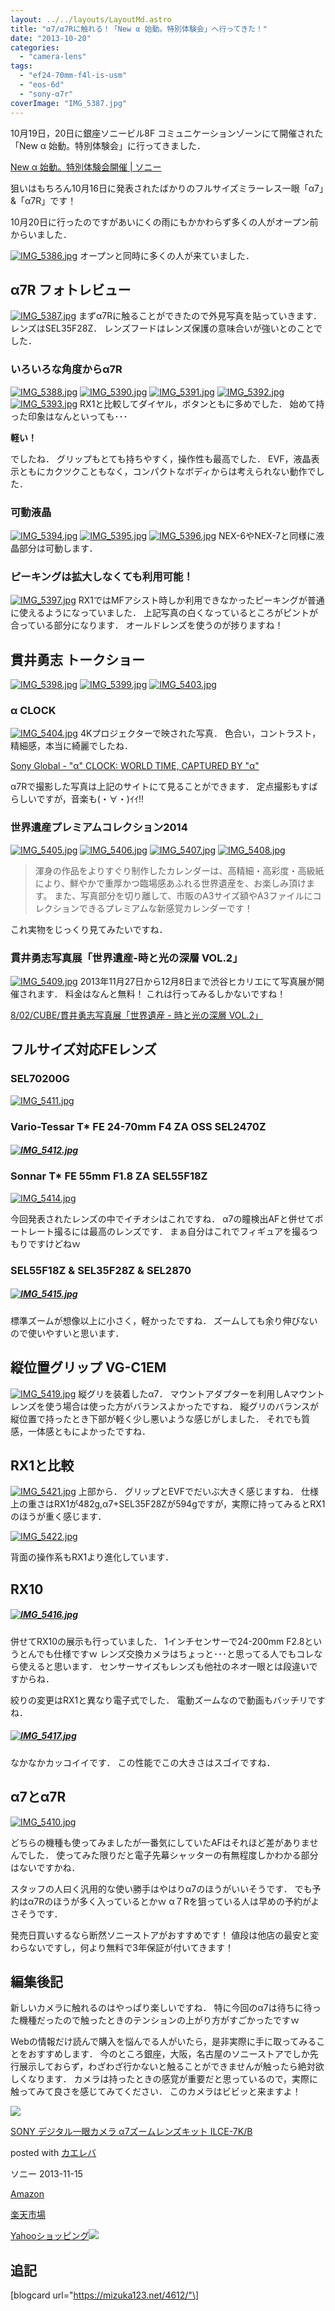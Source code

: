 ```yaml
---
layout: ../../layouts/LayoutMd.astro
title: "α7/α7Rに触れる！「New α 始動。特別体験会」へ行ってきた！"
date: "2013-10-20"
categories: 
  - "camera-lens"
tags: 
  - "ef24-70mm-f4l-is-usm"
  - "eos-6d"
  - "sony-α7r"
coverImage: "IMG_5387.jpg"
---
```


10月19日，20日に銀座ソニービル8F コミュニケーションゾーンにて開催された「New α 始動。特別体験会」に行ってきました．

[New α 始動。特別体験会開催 | ソニー](http://www.sony.jp/camera/exp201310/)

狙いはもちろん10月16日に発表されたばかりのフルサイズミラーレス一眼「α7」&「α7R」です！

10月20日に行ったのですがあいにくの雨にもかかわらず多くの人がオープン前からいました．

[![IMG_5386.jpg](/wp/images/10379180695_167fa1324e_b.jpg)](http://www.flickr.com/photos/67522130@N08/10379180695/ "IMG_5386.jpg") オープンと同時に多くの人が来ていました．

## α7R フォトレビュー

[![IMG_5387.jpg](/wp/images/10379204826_f86761c275_b.jpg)](http://www.flickr.com/photos/67522130@N08/10379204826/ "IMG_5387.jpg") まずα7Rに触ることができたので外見写真を貼っていきます． レンズはSEL35F28Z． レンズフードはレンズ保護の意味合いが強いとのことでした．

### いろいろな角度からα7R

[![IMG_5388.jpg](/wp/images/10379209136_bc16180dff_b.jpg)](http://www.flickr.com/photos/67522130@N08/10379209136/ "IMG_5388.jpg") [![IMG_5390.jpg](/wp/images/10379191645_081e3c99af_b.jpg)](http://www.flickr.com/photos/67522130@N08/10379191645/ "IMG_5390.jpg") [![IMG_5391.jpg](/wp/images/10379177614_31db246fa2_b.jpg)](http://www.flickr.com/photos/67522130@N08/10379177614/ "IMG_5391.jpg") [![IMG_5392.jpg](/wp/images/10379180314_785ca222df_b.jpg)](http://www.flickr.com/photos/67522130@N08/10379180314/ "IMG_5392.jpg") [![IMG_5393.jpg](/wp/images/10379223146_3c608a6751_b.jpg)](http://www.flickr.com/photos/67522130@N08/10379223146/ "IMG_5393.jpg") RX1と比較してダイヤル，ボタンともに多めでした． 始めて持った印象はなんといっても･･･

**軽い！**

でしたね． グリップもとても持ちやすく，操作性も最高でした． EVF，液晶表示ともにカクツクこともなく，コンパクトなボディからは考えられない動作でした．

### 可動液晶

[![IMG_5394.jpg](/wp/images/10379225916_e04258bb5e_b.jpg)](http://www.flickr.com/photos/67522130@N08/10379225916/ "IMG_5394.jpg") [![IMG_5395.jpg](/wp/images/10379392883_6367107894_b.jpg)](http://www.flickr.com/photos/67522130@N08/10379392883/ "IMG_5395.jpg") [![IMG_5396.jpg](/wp/images/10379191934_2c7bf54ae4_b.jpg)](http://www.flickr.com/photos/67522130@N08/10379191934/ "IMG_5396.jpg") NEX-6やNEX-7と同様に液晶部分は可動します．

### ピーキングは拡大しなくても利用可能！

[![IMG_5397.jpg](/wp/images/10379194984_a0796ce87d_b.jpg)](http://www.flickr.com/photos/67522130@N08/10379194984/ "IMG_5397.jpg") RX1ではMFアシスト時しか利用できなかったピーキングが普通に使えるようになっていました． 上記写真の白くなっているところがピントが合っている部分になります． オールドレンズを使うのが捗りますね！

## 貫井勇志 トークショー

[![IMG_5398.jpg](/wp/images/10379236866_5f6cd12e46_b.jpg)](http://www.flickr.com/photos/67522130@N08/10379236866/ "IMG_5398.jpg") [![IMG_5399.jpg](/wp/images/10379201874_6bcbd8780c_b.jpg)](http://www.flickr.com/photos/67522130@N08/10379201874/ "IMG_5399.jpg") [![IMG_5403.jpg](/wp/images/10379245756_c1fa6fb027_b.jpg)](http://www.flickr.com/photos/67522130@N08/10379245756/ "IMG_5403.jpg")

### α CLOCK

[![IMG_5404.jpg](/wp/images/10379249996_df779a1ae6_b.jpg)](http://www.flickr.com/photos/67522130@N08/10379249996/ "IMG_5404.jpg") 4Kプロジェクターで映された写真． 色合い，コントラスト，精細感，本当に綺麗でしたね．

[Sony Global - "α" CLOCK: WORLD TIME, CAPTURED BY "α"](http://www.sony.net/united/clock/)

α7Rで撮影した写真は上記のサイトにて見ることができます． 定点撮影もすばらしいですが，音楽も(・∀・)ｲｲ!!

### 世界遺産プレミアムコレクション2014

[![IMG_5405.jpg](/wp/images/10379255556_e55b7fe188_b.jpg)](http://www.flickr.com/photos/67522130@N08/10379255556/ "IMG_5405.jpg") [![IMG_5406.jpg](/wp/images/10379259846_12e47f2059_b.jpg)](http://www.flickr.com/photos/67522130@N08/10379259846/ "IMG_5406.jpg") [![IMG_5407.jpg](/wp/images/10379228974_062b6710db_b.jpg)](http://www.flickr.com/photos/67522130@N08/10379228974/ "IMG_5407.jpg") [![IMG_5408.jpg](/wp/images/10379271606_d467ff78c0_b.jpg)](http://www.flickr.com/photos/67522130@N08/10379271606/ "IMG_5408.jpg")

> 渾身の作品をよりすぐり制作したカレンダーは、高精細・高彩度・高級紙により、鮮やかで重厚かつ臨場感あふれる世界遺産を、お楽しみ頂けます。 また、写真部分を切り離して、市販のA3サイズ額やA3ファイルにコレクションできるプレミアムな新感覚カレンダーです！

これ実物をじっくり見てみたいですね．

### 貫井勇志写真展「世界遺産-時と光の深層 VOL.2」

[![IMG_5409.jpg](/wp/images/10379440463_407343e0fa_b.jpg)](http://www.flickr.com/photos/67522130@N08/10379440463/ "IMG_5409.jpg") 2013年11月27日から12月8日まで渋谷ヒカリエにて写真展が開催されます． 料金はなんと無料！ これは行ってみるしかないですね！

[8/02/CUBE/貫井勇志写真展「世界遺産 - 時と光の深層 VOL.2」](http://www.hikarie8.com/cube/2013/10/---vol2.shtml)

## フルサイズ対応FEレンズ

### SEL70200G

[![IMG_5411.jpg](/wp/images/10379280526_a9e486632a_b.jpg)](http://www.flickr.com/photos/67522130@N08/10379280526/ "IMG_5411.jpg")

### Vario-Tessar T\* FE 24-70mm F4 ZA OSS SEL2470Z

##### [![IMG_5412.jpg](/wp/images/10379261355_e5f929b016_b.jpg)](http://www.flickr.com/photos/67522130@N08/10379261355/ "IMG_5412.jpg")

### Sonnar T\* FE 55mm F1.8 ZA SEL55F18Z

[![IMG_5414.jpg](/wp/images/10379248074_9be389ba1f_b.jpg)](http://www.flickr.com/photos/67522130@N08/10379248074/ "IMG_5414.jpg")

今回発表されたレンズの中でイチオシはこれですね． α7の瞳検出AFと併せてポートレート撮るには最高のレンズです． まぁ自分はこれでフィギュアを撮るつもりですけどねｗ

### SEL55F18Z & SEL35F28Z & SEL2870

##### [![IMG_5415.jpg](/wp/images/10379267345_428af6db40_b.jpg)](http://www.flickr.com/photos/67522130@N08/10379267345/ "IMG_5415.jpg")

標準ズームが想像以上に小さく，軽かったですね． ズームしても余り伸びないので使いやすいと思います．

## 縦位置グリップ VG-C1EM

[![IMG_5419.jpg](/wp/images/10379469703_6e0ac3f0e0_b.jpg)](http://www.flickr.com/photos/67522130@N08/10379469703/ "IMG_5419.jpg") 縦グリを装着したα7． マウントアダプターを利用しAマウントレンズを使う場合は使った方がバランスよかったですね． 縦グリのバランスが縦位置で持ったとき下部が軽く少し悪いような感じがしました． それでも質感，一体感ともによかったですね．

## RX1と比較

[![IMG_5421.jpg](/wp/images/10379286945_8f243072f2_b.jpg)](http://www.flickr.com/photos/67522130@N08/10379286945/ "IMG_5421.jpg") 上部から． グリップとEVFでだいぶ大きく感じますね． 仕様上の重さはRX1が482g,α7+SEL35F28Zが594gですが，実際に持ってみるとRX1のほうが重く感じます．

[![IMG_5422.jpg](/wp/images/10379274854_60d2b7b651_b.jpg)](http://www.flickr.com/photos/67522130@N08/10379274854/ "IMG_5422.jpg")

背面の操作系もRX1より進化しています．

## RX10

##### [![IMG_5416.jpg](/wp/images/10379458783_b8d92bb3e1_b.jpg)](http://www.flickr.com/photos/67522130@N08/10379458783/ "IMG_5416.jpg")

併せてRX10の展示も行っていました． 1インチセンサーで24-200mm F2.8というとんでも仕様ですｗ レンズ交換カメラはちょっと･･･と思ってる人でもコレなら使えると思います． センサーサイズもレンズも他社のネオ一眼とは段違いですからね．

絞りの変更はRX1と異なり電子式でした． 電動ズームなので動画もバッチリですね．

##### [![IMG_5417.jpg](/wp/images/10379463953_0642c5dec7_b.jpg)](http://www.flickr.com/photos/67522130@N08/10379463953/ "IMG_5417.jpg")

なかなかカッコイイです． この性能でこの大きさはスゴイですね．

## α7とα7R

[![IMG_5410.jpg](/wp/images/10379277666_00d37a680b_b.jpg)](http://www.flickr.com/photos/67522130@N08/10379277666/ "IMG_5410.jpg")

どちらの機種も使ってみましたが一番気にしていたAFはそれほど差がありませんでした． 使ってみた限りだと電子先幕シャッターの有無程度しかわかる部分はないですかね．

スタッフの人曰く汎用的な使い勝手はやはりα7のほうがいいそうです． でも予約はα7Rのほうが多く入っているとかｗ α７Rを狙っている人は早めの予約がよさそうです．

発売日買いするなら断然ソニーストアがおすすめです！ 値段は他店の最安と変わらないですし，何より無料で3年保証が付いてきます！

## 編集後記

新しいカメラに触れるのはやっぱり楽しいですね． 特に今回のα7は待ちに待った機種だったので触ったときのテンションの上がり方がすごかったですｗ

Webの情報だけ読んで購入を悩んでる人がいたら，是非実際に手に取ってみることをおすすめします． 今のところ銀座，大阪，名古屋のソニーストアでしか先行展示しておらず，わざわざ行かないと触ることができませんが触ったら絶対欲しくなります． カメラは持ったときの感覚が重要だと思っているので，実際に触ってみて良さを感じてみてください． このカメラはビビッと来ますよ！

[![](/wp/images/41InefwpMtL._SL160_.jpg)](https://www.amazon.co.jp/exec/obidos/ASIN/B00FXKLPVU/mizuka123-22/ref=nosim/)

[SONY デジタル一眼カメラ α7ズームレンズキット ILCE-7K/B](https://www.amazon.co.jp/exec/obidos/ASIN/B00FXKLPVU/mizuka123-22/ref=nosim/)

posted with [カエレバ](http://kaereba.com)

ソニー 2013-11-15

[Amazon](http://www.amazon.co.jp/gp/search?keywords=ILCE-7K%2FB&__mk_ja_JP=%83J%83%5E%83J%83i&tag=mizuka123-22 "アマゾン")

[楽天市場](http://hb.afl.rakuten.co.jp/hgc/032b53ee.4b34c5ee.0f4a541e.f440145e/?pc=http%3A%2F%2Fsearch.rakuten.co.jp%2Fsearch%2Fmall%2FILCE-7K%252FB%2F-%2Ff.1-p.1-s.1-sf.0-st.A-v.2%3Fx%3D0%26scid%3Daf_ich_link_urltxt%26m%3Dhttp%3A%2F%2Fm.rakuten.co.jp%2F "楽天市場")

[Yahooショッピング![](//ad.jp.ap.valuecommerce.com/servlet/gifbanner?sid=3066752&pid=881990642)](//ck.jp.ap.valuecommerce.com/servlet/referral?sid=3066752&pid=881990642&vc_url=http%3A%2F%2Fshopping.search.yahoo.co.jp%2Fsearch%3FuIv%3Don%26ei%3DUTF-8%26tab_ex%3Dcommerce%26slider%3D0%26va%3DILCE-7K%252FB "Yahooショッピング")

## 追記

\[blogcard url="https://mizuka123.net/4612/"\]
